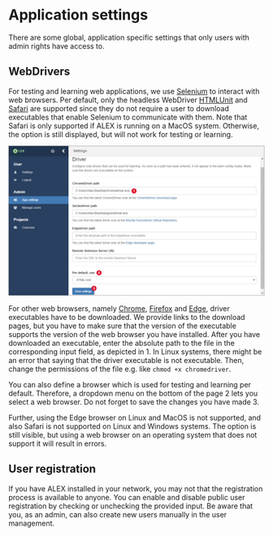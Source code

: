 # Application settings

There are some global, application specific settings that only users with admin rights have access to.

## WebDrivers

For testing and learning web applications, we use [Selenium][selenium] to interact with web browsers. 
Per default, only the headless WebDriver [HTMLUnit][htmlunit] and [Safari][safari] are supported since they do not require a user to download executables that enable Selenium to communicate with them.
Note that Safari is only supported if ALEX is running on a MacOS system. 
Otherwise, the option is still displayed, but will not work for testing or learning.

![Settings](assets/application-settings/webdrivers.jpg)

For other web browsers, namely [Chrome][chrome], [Firefox][firefox] and [Edge][edge], driver executables have to be downloaded.
We provide links to the download pages, but you have to make sure that the version of the executable supports the version of the web browser you have installed.
After you have downloaded an executable, enter the absolute path to the file in the corresponding input field, as depicted in <span class="label">1</span>.
In Linux systems, there might be an error that saying that the driver executable is not executable.
Then, change the permissions of the file e.g. like `chmod +x chromedriver`.

You can also define a browser which is used for testing and learning per default.
Therefore, a dropdown menu on the bottom of the page <span class="label">2</span> lets you select a web browser.
Do not forget to save the changes you have made <span class="label">3</span>.

Further, using the Edge browser on Linux and MacOS is not supported, and also Safari is not supported on Linux and Windows systems.
The option is still visible, but using a web browser on an operating system that does not support it will result in errors.


## User registration

If you have ALEX installed in your network, you may not that the registration process is available to anyone.
You can enable and disable public user registration by checking or unchecking the provided input.
Be aware that you, as an admin, can also create new users manually in the user management.

[selenium]: http://www.seleniumhq.org/
[htmlunit]: http://htmlunit.sourceforge.net/
[safari]: https://www.apple.com/de/safari/
[chrome]: https://www.google.com/chrome
[firefox]: https://www.mozilla.org/firefox
[edge]: https://www.microsoft.com/windows/microsoft-edge
